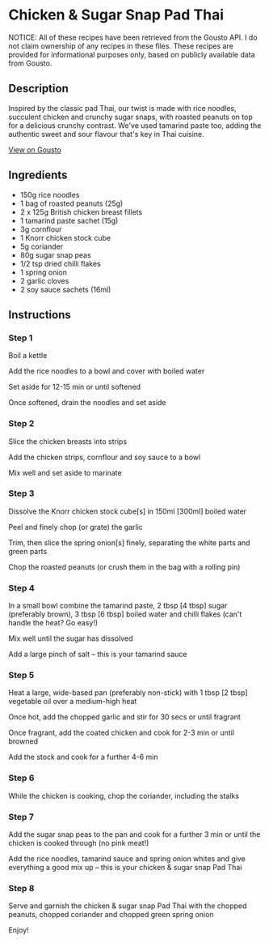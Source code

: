 # Chicken & Sugar Snap Pad Thai

NOTICE: All of these recipes have been retrieved from the Gousto API. I do not claim ownership of any recipes in these files. These recipes are provided for informational purposes only, based on publicly available data from Gousto.

## Description

Inspired by the classic pad Thai, our twist is made with rice noodles, succulent chicken and crunchy sugar snaps, with roasted peanuts on top for a delicious crunchy contrast. We've used tamarind paste too, adding the authentic sweet and sour flavour that's key in Thai cuisine.

[View on Gousto](https://www.gousto.co.uk/recipes/cookbook/chicken-sugar-snap-pad-thai)

## Ingredients

- 150g rice noodles
- 1 bag of roasted peanuts (25g)
- 2 x 125g British chicken breast fillets
- 1 tamarind paste sachet (15g)
- 3g cornflour
- 1 Knorr chicken stock cube 
- 5g coriander
- 80g sugar snap peas
- 1/2 tsp dried chilli flakes 
- 1 spring onion
- 2 garlic cloves
- 2 soy sauce sachets (16ml)

## Instructions


### Step 1

Boil a kettle

Add the rice noodles to a bowl and cover with boiled water

Set aside for 12-15 min or until softened

Once softened, drain the noodles and set aside


### Step 2

Slice the chicken breasts into strips

Add the chicken strips, cornflour and soy sauce to a bowl

Mix well and set aside to marinate


### Step 3

Dissolve the Knorr chicken stock cube<span class="text-danger">[s]</span> in 150ml <span class="text-danger">[300ml]</span> boiled water

Peel and finely chop (or grate) the garlic

Trim, then slice the spring onion<span class="text-danger">[s]</span> finely, separating the white parts and green parts

Chop the roasted peanuts (or crush them in the bag with a rolling pin)


### Step 4

In a small bowl combine the tamarind paste, 2 tbsp<span class="text-danger"> [4 tbsp] </span>sugar (preferably brown), 3 tbsp<span class="text-danger"> [6 tbsp] </span>boiled water and chilli flakes (can't handle the heat? Go easy!)

Mix well until the sugar has dissolved

Add a large pinch of salt – this is your tamarind sauce


### Step 5

Heat a large, wide-based pan (preferably non-stick) with 1 tbsp <span class="text-danger">[2 tbsp]</span> vegetable oil over a medium-high heat

Once hot, add the chopped garlic and stir for 30 secs or until fragrant

Once fragrant, add the coated chicken and cook for 2-3 min or until browned

Add the stock and cook for a further 4-6 min


### Step 6

While the chicken is cooking, chop the coriander, including the stalks


### Step 7

Add the sugar snap peas to the pan and cook for a further 3 min or until the chicken is cooked through (no pink meat!)

Add the rice noodles, tamarind sauce and spring onion whites and give everything a good mix up – this is your chicken & sugar snap Pad Thai

### Step 8

Serve and garnish the chicken & sugar snap Pad Thai with the chopped peanuts, chopped coriander and chopped green spring onion

Enjoy!

